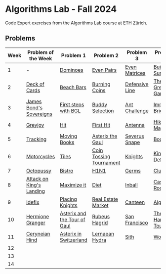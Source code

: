 # Algorithms Lab - Fall 2024
Code Expert exercises from the Algorithms Lab course at ETH Zürich.

## Problems
| Week | Problem of the Week | Problem  1 | Problem 2 | Problem 3 | Problem 4 |
| ---- | --------------------------------------------------------------------- | ---------------------------------------------------------------------------- | ---------------------------------------------------------- | ----------------------------------------------------------------- | ------------------------------------------------------------------ |
|1|-|[Dominoes](Week01/Dominoes)|[Even Pairs](Week01/Even%20Pairs)|[Even Matrices](Week01/Even%20Matrices)|[Build the Sum](Week01/Even%20Matrices)|
|2|[Deck of Cards](Week02/Deck%20of%20Cards)|[Beach Bars](Week02/Beach%20Bars)|[Burning Coins](Week02/Burning%20Coins)|[Defensive Line](Week02/Defensive%20Line)|[The Great Game](Week02/The%20Great%20Game)|
|3|[James Bond's Sovereigns](Week03/James%20Bond's%20Sovereigns)|[First steps with BGL](Week03/First%20steps%20with%20BGL)|[Buddy Selection](Week03/Buddy%20Selection)|[Ant Challenge](Week03/Ant%20Challenge)|[Important Bridges](Week03/Important%20Bridges)|
|4|[Greyjoy](Week04/Greyjoy)|[Hit](Week04/Hit)|[First Hit](Week04/First%20Hit)|[Antenna](Week04/Antenna)|[Hiking Maps](Week04/Hiking%20Maps)|
|5|[Tracking](Week05/Tracking)|[Moving Books](Week05/Moving%20Books)|[Asterix the Gaul](Week05/Asterix%20the%20Gaul)|[Severus Snape](Week05/Severus%20Snape)|[Boats](Week05/Boats)|
|6|[Motorcycles](Week06/Motorcycles)|[Tiles](Week06/Tiles)|[Coin Tossing Tournament](Week06/Coin%20Tossing%20Tournament)|[Knights](Week06/Knights)|[Kingdom Defense](Week06/Kingdom%20Defense)|
|7|[Octopussy]()|[Bistro]()|[H1N1]()|[Germs]()|[Clues]()|
|8|[Attack on King's Landing]()|[Maximize it]()|[Diet]()|[Inball]()|[Casterly Rock]()|
|9|[Idefix]()|[Placing Knights]()|[Real Estate Market]()|[Canteen]()|[Algocoon]()|
|10|[Hermione Granger]()|[Asterix and the Tour of Gaul]()|[Rubeus Hagrid]()|[San Francisco]()|[The Hand’s Tourney]()|
|11|[Ceryneian Hind]()|[Asterix in Switzerland]()|[Lernaean Hydra]()|[Sith]()|[Worldcup]()|
|12|[]()|[]()|[]()|[]()|[]()|
|13|[]()|[]()|[]()|[]()|[]()|
|14|[]()|[]()|[]()|[]()|[]()|
